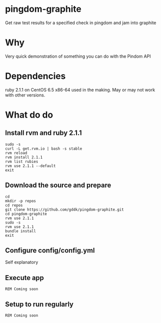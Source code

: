 pingdom-graphite
================

Get raw test results for a specified check in pingdom and jam into graphite

# Why
Very quick demonstration of something you can do with the Pindom API

# Dependencies

ruby 2.1.1 on CentOS 6.5 x86-64 used in the making.  May or may not work with other versions.

# What do do

## Install rvm and ruby 2.1.1
```
sudo -s
curl -L get.rvm.io | bash -s stable
rvm reload
rvm install 2.1.1
rvm list rubies
rvm use 2.1.1 --default
exit
```

##  Download the source and prepare
```
cd
mkdir -p repos
cd repos
git clone https://github.com/gddk/pingdom-graphite.git
cd pingdom-graphite
rvm use 2.1.1
sudo -s
rvm use 2.1.1
bundle install
exit
```

##  Configure config/config.yml
Self explanatory

##  Execute app
```
REM Coming soon
```

## Setup to run regularly
```
REM Coming soon
```
